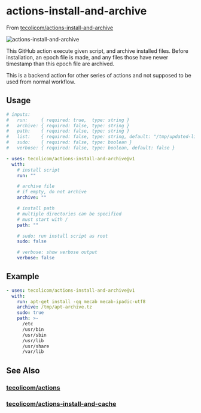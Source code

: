 # actions-install-and-archive

From [tecolicom/actions-install-and-archive](https://github.com/tecolicom/actions-install-and-archive)

![actions-install-and-archive](https://github.com/tecolicom/actions-install-and-archive/actions/workflows/test.yml/badge.svg)

This GitHub action execute given script, and archive installed files.
Before installation, an epoch file is made, and any files those have
newer timestamp than this epoch file are archived.

This is a backend action for other series of actions and not supposed
to be used from normal workflow.

## Usage

```yaml
# inputs:
#   run:     { required: true,  type: string }
#   archive: { required: false, type: string }
#   path:    { required: false, type: string }
#   list:    { required: false, type: string, default: "/tmp/updated-list" }
#   sudo:    { required: false, type: boolean }
#   verbose: { required: false, type: boolean, default: false }

- uses: tecolicom/actions-install-and-archive@v1
  with:
    # install script
    run: ""

    # archive file
    # if empty, do not archive
    archive: ""

    # install path
    # multiple directories can be specified
    # must start with /
    path: ""

    # sudo: run install script as root
    sudo: false

    # verbose: show verbose output
    verbose: false
```

## Example

```yaml
- uses: tecolicom/actions-install-and-archive@v1
  with:
    run: apt-get install -qq mecab mecab-ipadic-utf8
    archive: /tmp/apt-archive.tz
    sudo: true
    path: >-
      /etc
      /usr/bin
      /usr/sbin
      /usr/lib
      /usr/share
      /var/lib
```

## See Also

### [tecolicom/actions](https://github.com/tecolicom/actions)

### [tecolicom/actions-install-and-cache](https://github.com/tecolicom/actions-install-and-cache)
